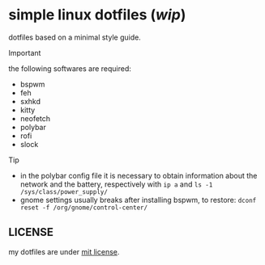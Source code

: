 # simple linux dotfiles (_wip_)

dotfiles based on a minimal style guide.

> [!IMPORTANT]
> the following softwares are required:
> + bspwm
> + feh
> + sxhkd
> + kitty
> + neofetch
> + polybar
> + rofi
> + slock

> [!TIP]
> + in the polybar config file it is necessary to obtain information about the network and the battery, respectively with `ip a` and `ls -1 /sys/class/power_supply/`
> + gnome settings usually breaks after installing bspwm, to restore: `dconf reset -f /org/gnome/control-center/`

## LICENSE

my dotfiles are under [mit license](./LICENSE).